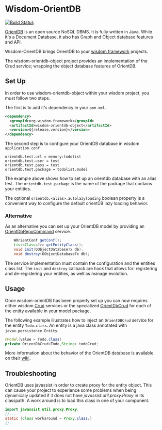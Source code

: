 Wisdom-OrientDB
===============

[![Build Status](https://travis-ci.org/wisdom-framework/wisdom-ractivejs.png)](https://travis-ci.org/wisdom-framework/wisdom-orientdb)

[OrientDB](https://github.com/orientechnologies/orientdb) is an open source NoSQL DBMS. It is fully written in Java. While it's a Document Database, it also has Graph and Object database features and API.

Wisdom-OrientDB brings OrientDB to your [wisdom framework](http://wisdom-framework.org) projects.

The wisdom-orientdb-object project provides an implementation of the Crud service; wrapping the object database features of OrientDB.

## Set Up

In order to use wisdom-orientdb-object within your wisdom project, you must follow two steps.

The first is to add it's dependency in your `pom.xml`.

```xml
<dependency>
  <groupId>org.wisdom-framework</groupId>
  <artifactId>wisdom-orientdb-object</artifactId>
  <version>${release.version}</version>
</dependency>
```

The second step is to configure your OrientDB database in wisdom `application.conf`

```
orientdb.test.url = memory:todolist
orientdb.test.user = test
orientdb.test.pass = test
orientdb.test.package = todolist.model
```

The example above shows how to set up an orientdb database with an alias test. The `orientdb.test.package` is the name of the package that contains your entities.

The optional `orientdb.<alias>.autolazyloading` boolean property is a convenient way to configure the default orientDB lazy loading behavior.

### Alternative 

As an alternative you can set up your OrientDB model by providing an [OrientDbRepoCommand](https://github.com/wisdom-framework/wisdom-orientdb/blob/master/wisdom-orientdb-object/src/main/java/org/wisdom/orientdb/object/OrientDbRepoCommand.java) service.  

```Java
    WOrientConf getConf();
    List<Class<?>> getEntityClass();
    void init(OObjectDatabaseTx db);
    void destroy(OObjectDatabaseTx db);
```

The service implementation must contain the configuration and the entities class list. The `init` and `destroy`
 callback are hook that allows for: registering and de-registering your entities, as well as manage evolution. 

## Usage

Once wisdom-orientDB has been properly set up you can now requires either wisdom [Crud](http://wisdom-framework.org/documentation/apidocs/0.6.4/org/wisdom/api/model/Crud.html) services or the specialized [OrientDbCrud](https://github.com/wisdom-framework/wisdom-orientdb/blob/master/wisdom-orientdb-object/src/main/java/org/wisdom/orientdb/object/OrientDbCrud.java) for each of the entity available in your model package.

The following example illustrates how to inject an `OrientDBCrud` service for the entity `Todo.class`. An entity is a java class annotated with `javax.persistence.Entity`.

```java
@Model(value = Todo.class)
private OrientDbCrud<Todo,String> todoCrud;
```

More information about the behavior of the OrientDB database is available on their [wiki](https://github.com/orientechnologies/orientdb/wiki/Object-Database).

## Troubleshooting

OrientDB uses javassist in order to create proxy for the entity object. This can cause your project to experience some problems when being dynamicaly updated if it does not have _javassist.util.proxy.Proxy_ in its classpath. A work around is to load this class in one of your component.

```java
import javassist.util.proxy.Proxy;
//...
static {Class workaround = Proxy.class;}
//...
```
